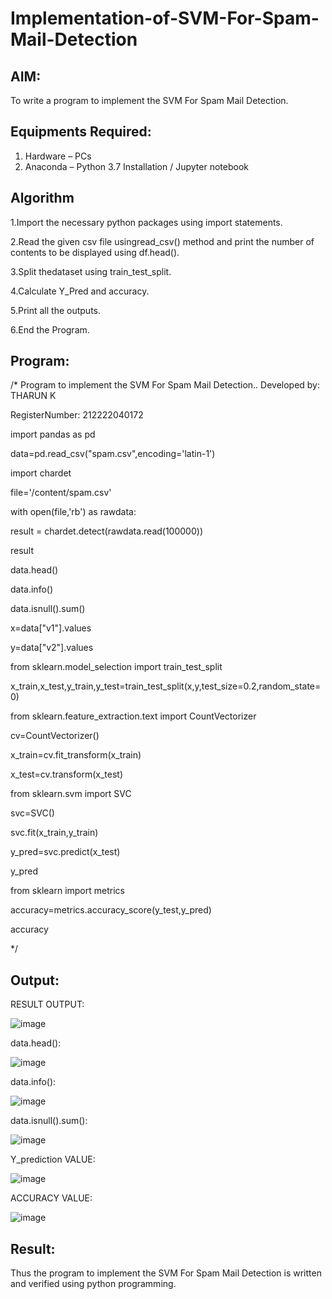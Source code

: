 # Implementation-of-SVM-For-Spam-Mail-Detection

## AIM:
To write a program to implement the SVM For Spam Mail Detection.

## Equipments Required:
1. Hardware – PCs
2. Anaconda – Python 3.7 Installation / Jupyter notebook

## Algorithm
1.Import the necessary python packages using import statements.

2.Read the given csv file usingread_csv() method and print the number of contents to be displayed using df.head().

3.Split thedataset using train_test_split.

4.Calculate Y_Pred and accuracy. 

5.Print all the outputs.

6.End the Program.


## Program:

/*
Program to implement the SVM For Spam Mail Detection..
Developed by: THARUN K

RegisterNumber: 212222040172

import pandas as pd 

data=pd.read_csv("spam.csv",encoding='latin-1')

import chardet

file='/content/spam.csv'

with open(file,'rb') as rawdata:

result = chardet.detect(rawdata.read(100000))

result

data.head()

data.info()

data.isnull().sum()

x=data["v1"].values

y=data["v2"].values

from sklearn.model_selection import train_test_split

x_train,x_test,y_train,y_test=train_test_split(x,y,test_size=0.2,random_state=0)

from sklearn.feature_extraction.text import CountVectorizer

cv=CountVectorizer()

x_train=cv.fit_transform(x_train)

x_test=cv.transform(x_test)

from sklearn.svm import SVC

svc=SVC()

svc.fit(x_train,y_train)

y_pred=svc.predict(x_test)

y_pred

from sklearn import metrics

accuracy=metrics.accuracy_score(y_test,y_pred)

accuracy


*/


## Output:

RESULT OUTPUT:

![image](https://github.com/Tharun-1000/Implementation-of-SVM-For-Spam-Mail-Detection/assets/135952958/987092de-19f4-4c11-b4ef-b4e623a72354)

data.head():

![image](https://github.com/Tharun-1000/Implementation-of-SVM-For-Spam-Mail-Detection/assets/135952958/9e34711b-db47-4e2e-acb3-990e4647bcdd)

data.info():

![image](https://github.com/Tharun-1000/Implementation-of-SVM-For-Spam-Mail-Detection/assets/135952958/5e3e6ea9-23aa-4022-bc28-45ee12019b07)

data.isnull().sum():

![image](https://github.com/Tharun-1000/Implementation-of-SVM-For-Spam-Mail-Detection/assets/135952958/2b1fe3c8-e6ae-4c42-aa6c-45783646feb9)

Y_prediction VALUE:

![image](https://github.com/Tharun-1000/Implementation-of-SVM-For-Spam-Mail-Detection/assets/135952958/4d167129-a6b7-405d-9a95-5237d56e6f94)

ACCURACY VALUE:


![image](https://github.com/Tharun-1000/Implementation-of-SVM-For-Spam-Mail-Detection/assets/135952958/ae35226e-d69a-4bb2-af3d-92b3375bbf3a)




## Result:
Thus the program to implement the SVM For Spam Mail Detection is written and verified using python programming.
